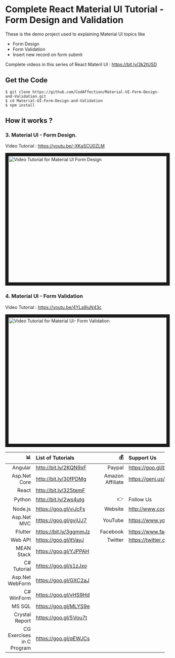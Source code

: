 # Complete React Material UI Tutorial - Form Design and Validation

These is the demo project used to explaining Material UI topics like

- Form Design
- Form Validation
- Insert new record on form submit

Complete videos in this series of React Materil UI : https://bit.ly/3k2tUSD

## Get the Code

```
$ git clone https://github.com/CodAffection/Material-UI-Form-Design-and-Validation.git
$ cd Material-UI-Form-Design-and-Validation
$ npm install
```

 ## How it works ?
 
### 3. Material UI - Form Design.

 Video Tutorial : https://youtu.be/-XKaSCU0ZLM
 
 <a href="http://www.youtube.com/watch?feature=player_embedded&v=-XKaSCU0ZLM
" target="_blank"><img src="http://img.youtube.com/vi/-XKaSCU0ZLM/0.jpg" 
alt="Video Tutorial for Material UI Form Design" width="500" height="400" border="10" /></a>

### 4. Material UI - Form Validation

 Video Tutorial : https://youtu.be/4YLa9iuN43c
 
 <a href="http://www.youtube.com/watch?feature=player_embedded&4YLa9iuN43c
" target="_blank"><img src="http://img.youtube.com/vi/4YLa9iuN43c/0.jpg" 
alt="Video Tutorial for Material UI- Form Validation" width="500" height="400" border="10" /></a>


| :bar_chart:               |  List of Tutorials   |   | :moneybag:           | Support Us                           |
|--------------------------:|:---------------------|---|---------------------:|:-------------------------------------|
| Angular                   |http://bit.ly/2KQN9xF |   |Paypal                | https://goo.gl/bPcyXW                |
| Asp.Net Core              |http://bit.ly/30fPDMg |   |Amazon   Affiliate    | https://geni.us/JDzpE                |
| React                     |http://bit.ly/325temF |   |
| Python                    |http://bit.ly/2ws4utg |   | :point_right:        | Follow Us                            |
| Node.js                   |https://goo.gl/viJcFs |   |Website               |http://www.codaffection.com          |
| Asp.Net MVC               |https://goo.gl/gvjUJ7 |   |YouTube               |https://www.youtube.com/codaffection  |
| Flutter                   |https://bit.ly/3ggmmJz|   |Facebook              |https://www.facebook.com/codaffection |
| Web API                   |https://goo.gl/itVayJ |   |Twitter               |https://twitter.com/CodAffection      |
| MEAN Stack                |https://goo.gl/YJPPAH |   |
| C# Tutorial               |https://goo.gl/s1zJxo |   |
| Asp.Net WebForm           |https://goo.gl/GXC2aJ |   |
| C# WinForm                |https://goo.gl/vHS9Hd |   |
| MS SQL                    |https://goo.gl/MLYS9e |   |
| Crystal Report            |https://goo.gl/5Vou7t |   |
| CG Exercises in C Program |https://goo.gl/qEWJCs |   |
